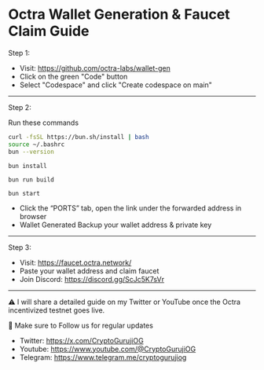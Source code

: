 
# Octra Wallet Generation & Faucet Claim Guide

Step 1:

- Visit: https://github.com/octra-labs/wallet-gen
- Click on the green "Code" button
- Select "Codespace" and click "Create codespace on main"

---

Step 2:

Run these commands

```bash
curl -fsSL https://bun.sh/install | bash
source ~/.bashrc
bun --version
```
```
bun install
```
```
bun run build
```
```
bun start
```

- Click the “PORTS” tab, open the link under the forwarded address in browser
- Wallet Generated Backup your wallet address & private key

---

Step 3:

- Visit: https://faucet.octra.network/
- Paste your wallet address and claim faucet
- Join Discord: https://discord.gg/ScJc5K7sVr

---

⚠️  I will share a detailed guide on my Twitter or YouTube once the Octra incentivized testnet goes live.

📢 Make sure to Follow us for regular updates

- Twitter: https://x.com/CryptoGurujiOG
- Youtube: https://www.youtube.com/@CryptoGurujiOG
- Telegram: https://www.telegram.me/cryptogurujiog

